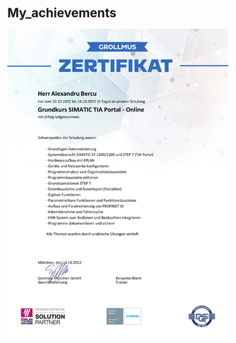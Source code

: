 # My_achievements
<img src="Grollmus-Zertifikat_14.10.2022_Grundkurs-SIMATIC-TIA-Portal---Onli.pdf" width="500" height="700"> 
